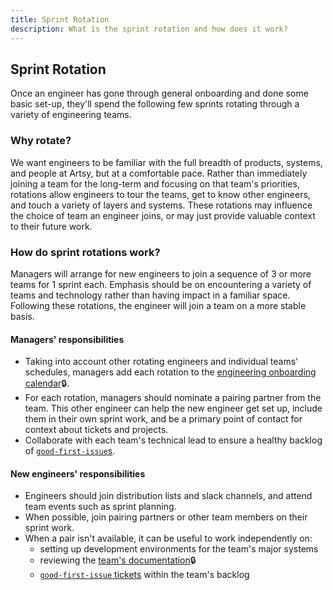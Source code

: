 ```yaml
---
title: Sprint Rotation
description: What is the sprint rotation and how does it work?
---
```


## Sprint Rotation

Once an engineer has gone through general onboarding and done some basic set-up, they'll spend the following few
sprints rotating through a variety of engineering teams.

### Why rotate?

We want engineers to be familiar with the full breadth of products, systems, and people at Artsy, but at a
comfortable pace. Rather than immediately joining a team for the long-term and focusing on that team's priorities,
rotations allow engineers to tour the teams, get to know other engineers, and touch a variety of layers and
systems. These rotations may influence the choice of team an engineer joins, or may just provide valuable context
to their future work.

### How do sprint rotations work?

Managers will arrange for new engineers to join a sequence of 3 or more teams for 1 sprint each. Emphasis should be
on encountering a variety of teams and technology rather than having impact in a familiar space. Following these
rotations, the engineer will join a team on a more stable basis.

#### Managers' responsibilities

- Taking into account other rotating engineers and individual teams' schedules, managers add each rotation to the
  [engineering onboarding calendar](https://calendar.google.com/calendar/b/1?cid=YXJ0c3ltYWlsLmNvbV9jc2RocTFnNHNyMmhhY2Nvc3RmMTA1bTEwc0Bncm91cC5jYWxlbmRhci5nb29nbGUuY29t)🔒.
- For each rotation, managers should nominate a pairing partner from the team. This other engineer can help the new
  engineer get set up, include them in their own sprint work, and be a primary point of contact for context about
  tickets and projects.
- Collaborate with each team's technical lead to ensure a healthy backlog of
  [`good-first-issue`s](https://artsyproduct.atlassian.net/issues/?jql=labels%20%3D%20good-first-issue).

#### New engineers' responsibilities

- Engineers should join distribution lists and slack channels, and attend team events such as sprint planning.
- When possible, join pairing partners or other team members on their sprint work.
- When a pair isn't available, it can be useful to work independently on:
  - setting up development environments for the team's major systems
  - reviewing the [team's documentation](https://www.notion.so/artsy/Product-470238180cf94c87906ef1d3ee259e05)🔒
  - [`good-first-issue` tickets](https://artsyproduct.atlassian.net/issues/?jql=labels%20%3D%20good-first-issue)
    within the team's backlog
